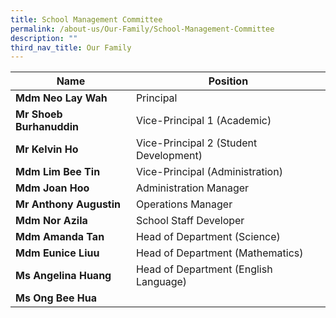 ```yaml
---
title: School Management Committee
permalink: /about-us/Our-Family/School-Management-Committee
description: ""
third_nav_title: Our Family
---
```



|Name | Position |
| -------- | -------- |
| **Mdm Neo Lay Wah**     | Principal     | 
|**Mr Shoeb Burhanuddin**|Vice-Principal 1 (Academic)
|**Mr Kelvin Ho**|Vice-Principal 2 (Student Development)
|**Mdm Lim Bee Tin**|Vice-Principal (Administration)
|**Mdm Joan Hoo**|Administration Manager
|**Mr Anthony Augustin**|Operations Manager
|**Mdm Nor Azila**|School Staff Developer
|**Mdm Amanda Tan**|Head of Department (Science)
|**Mdm Eunice Liuu**|Head of Department (Mathematics)
|**Ms Angelina Huang**|Head of Department (English Language)|
|**Ms Ong Bee Hua**|
